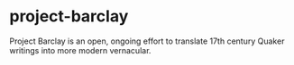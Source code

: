 # project-barclay
Project Barclay is an open, ongoing effort to translate 17th century Quaker writings into more modern vernacular.
